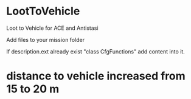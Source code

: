 # LootToVehicle
Loot to Vehicle for ACE and Antistasi


Add files to your mission folder

If description.ext already exist "class CfgFunctions" add content into it.


# distance to vehicle increased from 15 to 20 m

